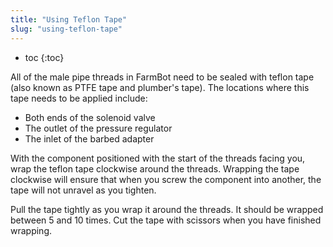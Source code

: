 ```yaml
---
title: "Using Teflon Tape"
slug: "using-teflon-tape"
---
```


* toc
{:toc}

All of the male pipe threads in FarmBot need to be sealed with teflon tape (also known as PTFE tape and plumber's tape). The locations where this tape needs to be applied include:
* Both ends of the solenoid valve
* The outlet of the pressure regulator
* The inlet of the barbed adapter

With the component positioned with the start of the threads facing you, wrap the teflon tape clockwise around the threads. Wrapping the tape clockwise will ensure that when you screw the component into another, the tape will not unravel as you tighten.


Pull the tape tightly as you wrap it around the threads. It should be wrapped between 5 and 10 times. Cut the tape with scissors when you have finished wrapping.


